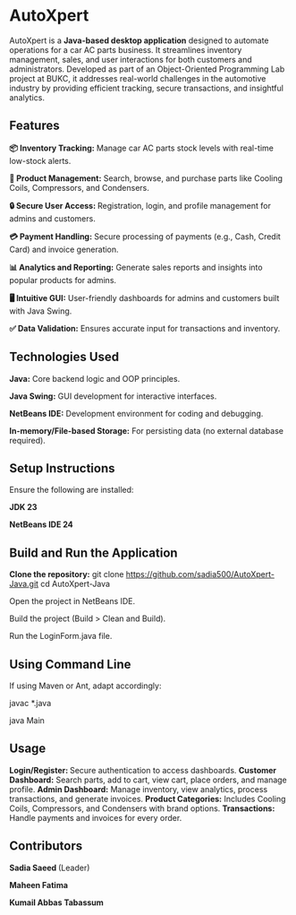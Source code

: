 # AutoXpert

AutoXpert is a <b>Java-based desktop application</b> designed to automate operations for a car AC parts business. It streamlines inventory management, sales, and user interactions for both customers and administrators. Developed as part of an Object-Oriented Programming Lab project at BUKC, it addresses real-world challenges in the automotive industry by providing efficient tracking, secure transactions, and insightful analytics.

## Features

<b>📦 Inventory Tracking:</b> Manage car AC parts stock levels with real-time low-stock alerts.

<b>🛒 Product Management:</b> Search, browse, and purchase parts like Cooling Coils, Compressors, and Condensers. 

<b> 🔒 Secure User Access: </b>Registration, login, and profile management for admins and customers.

<b> 💳 Payment Handling:</b> Secure processing of payments (e.g., Cash, Credit Card) and invoice generation.

<b> 📊 Analytics and Reporting:</b> Generate sales reports and insights into popular products for admins.

<b> 🖥 Intuitive GUI:</b> User-friendly dashboards for admins and customers built with Java Swing.

<b> ✅ Data Validation:</b> Ensures accurate input for transactions and inventory.

## Technologies Used

<b>Java:</b> Core backend logic and OOP principles.

<b>Java Swing:</b> GUI development for interactive interfaces.

<b>NetBeans IDE:</b> Development environment for coding and debugging.

<b>In-memory/File-based Storage:</b> For persisting data (no external database required).

## Setup Instructions
Ensure the following are installed:

<b>JDK 23</b>

<b>NetBeans IDE 24</b>

## Build and Run the Application

<b>Clone the repository:</b> git clone https://github.com/sadia500/AutoXpert-Java.git
cd AutoXpert-Java


Open the project in NetBeans IDE.

Build the project (Build > Clean and Build).

Run the LoginForm.java file.

## Using Command Line
If using Maven or Ant, adapt accordingly:

javac *.java

java Main

## Usage

<b> Login/Register: </b>Secure authentication to access dashboards.
<b> Customer Dashboard:</b> Search parts, add to cart, view cart, place orders, and manage profile.
<b> Admin Dashboard:</b> Manage inventory, view analytics, process transactions, and generate invoices.
<b> Product Categories:</b> Includes Cooling Coils, Compressors, and Condensers with brand options.
<b>Transactions:</b> Handle payments and invoices for every order.

## Contributors

<b>Sadia Saeed </b>(Leader)

<b>Maheen Fatima</b>

<b> Kumail Abbas Tabassum</b>
